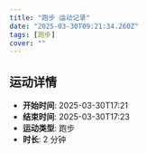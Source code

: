 ```yaml
---
title: "跑步 运动记录"
date: "2025-03-30T09:21:34.260Z"
tags: [跑步]
cover: ""
---
```

## 运动详情
- **开始时间**: 2025-03-30T17:21
- **结束时间**: 2025-03-30T17:23
- **运动类型**: 跑步
- **时长**: 2 分钟

